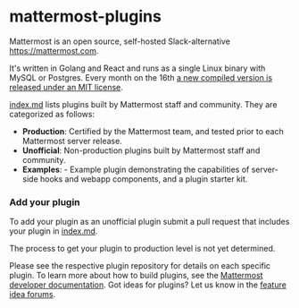 # mattermost-plugins

Mattermost is an open source, self-hosted Slack-alternative https://mattermost.com.

It's written in Golang and React and runs as a single Linux binary with MySQL or Postgres. Every month on the 16th [a new compiled version is released under an MIT license](https://mattermost.com/download/).

[index.md](index.md) lists plugins built by Mattermost staff and community. They are categorized as follows:

 - **Production**: Certified by the Mattermost team, and tested prior to each Mattermost server release.
 - **Unofficial**: Non-production plugins built by Mattermost staff and community.
 - **Examples**: - Example plugin demonstrating the capabilities of server-side hooks and webapp components, and a plugin starter kit.

### Add your plugin

To add your plugin as an unofficial plugin submit a pull request that includes your plugin in [index.md](index.md).

The process to get your plugin to production level is not yet determined.

Please see the respective plugin repository for details on each specific plugin. To learn more about how to build plugins, see the [Mattermost developer documentation](https://developers.mattermost.com/extend/plugins/). Got ideas for plugins? Let us know in the [feature idea forums](https://mattermost.uservoice.com/forums/306457-general?category_id=202591).
